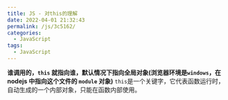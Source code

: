 ```yaml
---
title: JS - 对this的理解
date: 2022-04-01 21:32:43
permalink: /js/3c5162/
categories:
  - JavaScript
tags:
  - JavaScript
---
```

**谁调用的，`this` 就指向谁，默认情况下指向全局对象(浏览器环境是`windows`，在 nodejs 中指向这个文件的 `module` 对象)**
`this`是一个关键字，它代表函数运行时，自动生成的一个内部对象，只能在函数内部使用。

<!-- more -->

<!-- https://blog.csdn.net/jiamiao66/article/details/103698631?ops_request_misc=&request_id=&biz_id=&utm_medium=distribute.pc_search_result.none-task-blog-2~all~es_rank~default-1-103698631.pc_search_all_es&utm_term=this%E6%8C%87%E5%90%91&spm=1018.2226.3001.4187 -->

<!-- https://blog.csdn.net/jbj6568839z/article/details/106479511?ops_request_misc=%257B%2522request%255Fid%2522%253A%2522163283536616780271538857%2522%252C%2522scm%2522%253A%252220140713.130102334..%2522%257D&request_id=163283536616780271538857&biz_id=0&utm_medium=distribute.pc_search_result.none-task-blog-2~all~top_positive~default-1-106479511.pc_search_all_es&utm_term=this%E6%8C%87%E5%90%91&spm=1018.2226.3001.4187 -->